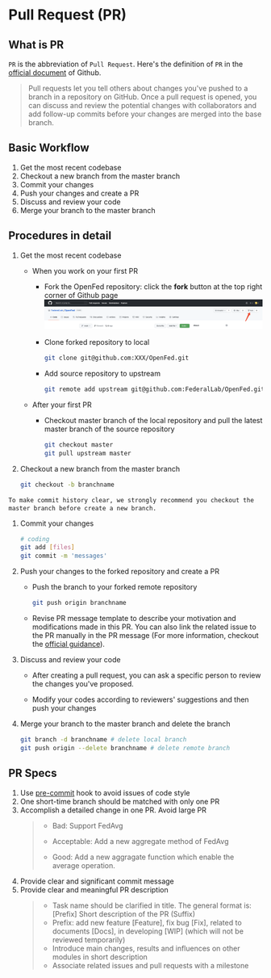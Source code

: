 # Pull Request (PR)

## What is PR

`PR` is the abbreviation of `Pull Request`. Here's the definition of `PR` in the [official document](https://docs.github.com/en/github/collaborating-with-pull-requests/proposing-changes-to-your-work-with-pull-requests/about-pull-requests) of Github.

> Pull requests let you tell others about changes you've pushed to a branch in a repository on GitHub. Once a pull request is opened, you can discuss and review the potential changes with collaborators and add follow-up commits before your changes are merged into the base branch.

## Basic Workflow

1. Get the most recent codebase
2. Checkout a new branch from the master branch
3. Commit your changes
4. Push your changes and create a PR
5. Discuss and review your code
6. Merge your branch to the master branch

## Procedures in detail

1. Get the most recent codebase
    + When you work on your first PR
       + Fork the OpenFed repository: click the **fork** button at the top right corner of Github page
        ![avatar](../_static/pr/step_1.png)

       + Clone forked repository to local

            ```bash
            git clone git@github.com:XXX/OpenFed.git
            ```

       + Add source repository to upstream

            ```bash
            git remote add upstream git@github.com:FederalLab/OpenFed.git
            ```

    + After your first PR

        + Checkout master branch of the local repository and pull the latest master branch of the source repository

            ```bash
            git checkout master
            git pull upstream master
            ```

2. Checkout a new branch from the master branch

    ```bash
    git checkout -b branchname
    ```

```{tip}
To make commit history clear, we strongly recommend you checkout the master branch before create a new branch.
```

1. Commit your changes

    ```bash
    # coding
    git add [files]
    git commit -m 'messages'
    ```

2. Push your changes to the forked repository and create a PR
    + Push the branch to your forked remote repository

        ```bash
        git push origin branchname
        ```

    + Revise PR message template to describe your motivation and modifications made in this PR. You can also link the related issue to the PR manually in the PR message (For more information, checkout the [official guidance](https://docs.github.com/en/issues/tracking-your-work-with-issues/linking-a-pull-request-to-an-issue)).

3. Discuss and review your code
   + After creating a pull request, you can ask a specific person to review the changes you've proposed.

   + Modify your codes according to reviewers' suggestions and then push your changes

4. Merge your branch to the master branch and delete the branch

    ```bash
    git branch -d branchname # delete local branch
    git push origin --delete branchname # delete remote branch
    ```

## PR Specs

1. Use [pre-commit](https://pre-commit.com) hook to avoid issues of code style
2. One short-time branch should be matched with only one PR
3. Accomplish a detailed change in one PR. Avoid large PR
   >
   >+ Bad: Support FedAvg
   >
   >+ Acceptable: Add a new aggregate method of FedAvg
   >+ Good: Add a new aggragate function which enable the average operation.
   >
4. Provide clear and significant commit message
5. Provide clear and meaningful PR description
   >
   >+ Task name should be clarified in title. The general format is: [Prefix] Short description of the PR (Suffix)
   >+ Prefix: add new feature [Feature], fix bug [Fix], related to documents [Docs], in developing [WIP] (which will not be reviewed temporarily)
   >+ Introduce main changes, results and influences on other modules in short description
   >+ Associate related issues and pull requests with a milestone
